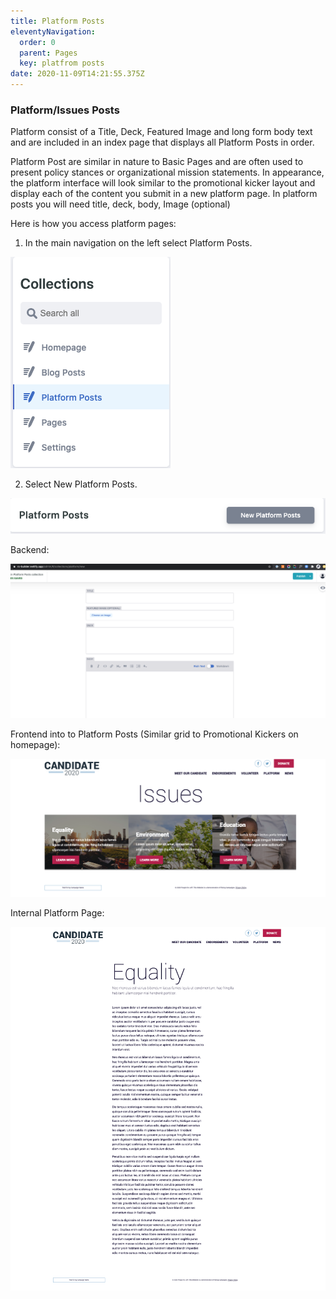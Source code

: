 ```yaml
---
title: Platform Posts
eleventyNavigation:
  order: 0
  parent: Pages
  key: platfrom posts
date: 2020-11-09T14:21:55.375Z
---
```

### Platform/Issues Posts

Platform consist of a Title, Deck, Featured Image and long form body text and are included in an index page that displays all Platform Posts in order.

Platform Post are similar in nature to Basic Pages and are often used to present policy stances or organizational mission statements. In appearance, the platform interface will look similar to the promotional kicker layout and display each of the content you submit in a new platform page. In platform posts you will need title, deck, body, Image (optional)

Here is how you access platform pages:

1. In the main navigation on the left select Platform Posts.

![](/img/uploads/screen-shot-2020-11-09-at-9.33.18-am.png)

2. Select New Platform Posts.

![](/img/uploads/screen-shot-2020-11-09-at-9.33.47-am.png)





Backend:

![](/img/uploads/screen-shot-2020-11-09-at-9.29.33-am.png)



Frontend into to Platform Posts (Similar grid to Promotional Kickers on homepage):

![](/img/uploads/screen-shot-2020-11-09-at-9.22.57-am.png)

Internal Platform Page:

![](/img/uploads/equality.png)